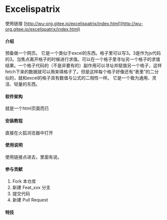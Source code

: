# Excelispatrix
使用链接 [http://wu-org.gitee.io/excelispatrix/index.html](http://wu-org.gitee.io/excelispatrix/index.html)

#### 介绍
预备做一个网页。
它是一个类似于excel的东西。格子里可以写3。3是作为js代码的3。当焦点离开格子的时候进行求值。可以在一个格子里寻址另一个格子的求值结果。一个格子代码的（不是非要有的）副作用可以寻址并赋值另一个格子，这样fetch下来的数据就可以用来填格子了。但是这样每个格子好像还有“表里”的二分似的，就和excel的格子具有数值与公式的二相性一样。
它是一个极为通用、灵活、轻量的东西。

#### 软件架构
就是一个html页面而已


#### 安装教程
直接在火狐浏览器中打开

#### 使用说明
使用链接点进去，里面有说。

#### 参与贡献

1.  Fork 本仓库
2.  新建 Feat_xxx 分支
3.  提交代码
4.  新建 Pull Request


#### 特技

